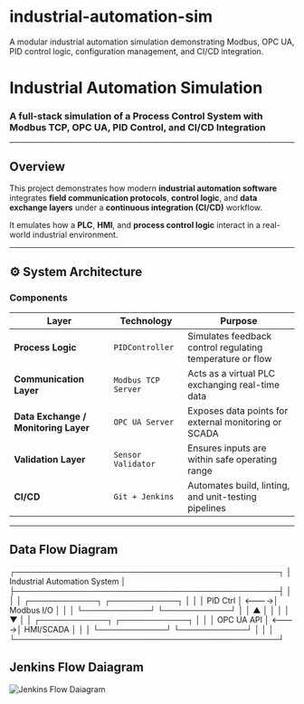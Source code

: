 # industrial-automation-sim
A modular industrial automation simulation demonstrating Modbus, OPC UA, PID control logic, configuration management, and CI/CD integration.
# Industrial Automation Simulation
### A full-stack simulation of a Process Control System with Modbus TCP, OPC UA, PID Control, and CI/CD Integration

---

##  Overview
This project demonstrates how modern **industrial automation software** integrates **field communication protocols**, **control logic**, and **data exchange layers** under a **continuous integration (CI/CD)** workflow.

It emulates how a **PLC**, **HMI**, and **process control logic** interact in a real-world industrial environment.

---

## ⚙️ System Architecture

###  Components
| Layer | Technology | Purpose |
|--------|-------------|----------|
| **Process Logic** | `PIDController` | Simulates feedback control regulating temperature or flow |
| **Communication Layer** | `Modbus TCP Server` | Acts as a virtual PLC exchanging real-time data |
| **Data Exchange / Monitoring Layer** | `OPC UA Server` | Exposes data points for external monitoring or SCADA |
| **Validation Layer** | `Sensor Validator` | Ensures inputs are within safe operating range |
| **CI/CD** | `Git + Jenkins` | Automates build, linting, and unit-testing pipelines |

---
##  Data Flow Diagram

 ┌───────────────────────────────────────────────┐
 │           Industrial Automation System        │
 ├───────────────────────────────────────────────┤
 │                                               │
 │  ┌────────────┐       ┌────────────┐          │
 │  │  PID Ctrl  │ <---->│ Modbus I/O │          │
 │  └────────────┘       └────────────┘          │
 │         ▲                    │               │
 │         │                    ▼               │
 │  ┌────────────┐       ┌────────────┐          │
 │  │ OPC UA API │ <---->│ HMI/SCADA  │          │
 │  └────────────┘       └────────────┘          │
 │                                               │
 └───────────────────────────────────────────────┘

 ## Jenkins Flow Daiagram 

![Jenkins Flow Daiagram](https://www.figma.com/board/14VLVDxKQZbpVy3CKa2p2q/Industrial-Automation-CI-CD-Pipeline-Flow?node-id=0-1&t=xnWXHMn0iunwqvpJ-1)



